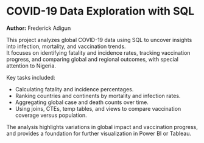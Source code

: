 # COVID-19 Data Exploration with SQL

**Author:** Frederick Adigun  

This project analyzes global COVID-19 data using SQL to uncover insights into infection, mortality, and vaccination trends.  
It focuses on identifying fatality and incidence rates, tracking vaccination progress, and comparing global and regional outcomes, with special attention to Nigeria.

Key tasks included:
- Calculating fatality and incidence percentages.  
- Ranking countries and continents by mortality and infection rates.  
- Aggregating global case and death counts over time.  
- Using joins, CTEs, temp tables, and views to compare vaccination coverage versus population.

The analysis highlights variations in global impact and vaccination progress, and provides a foundation for further visualization in Power BI or Tableau.

